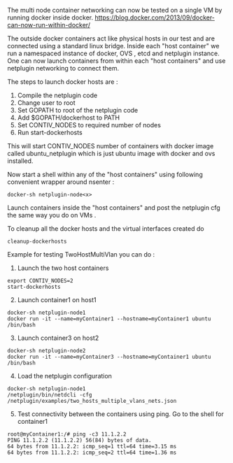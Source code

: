 The multi node container networking can now be tested on a single VM by running docker inside docker. 
https://blog.docker.com/2013/09/docker-can-now-run-within-docker/

The outside docker containers act like physical hosts in our test and are connected using a standard linux bridge. Inside each "host container" we run a namespaced instance of docker, OVS , etcd and netplugin instance. One can now launch containers from within each "host containers" and use netplugin networking to connect them. 

The steps to launch docker hosts are : 

1. Compile the netplugin code
2. Change user to root
3. Set GOPATH to root of the netplugin code 
4. Add $GOPATH/dockerhost to PATH
5. Set CONTIV_NODES to required number of nodes
6. Run start-dockerhosts

This will start CONTIV_NODES number of containers with docker image called ubuntu_netplugin which is just ubuntu image with docker and ovs installed. 

Now start a shell within any of the "host containers" using following convenient wrapper around nsenter : 
```
docker-sh netplugin-node<x>
```

Launch containers inside the "host containers" and post the netplugin cfg the same way you do on VMs . 

To cleanup all the docker hosts and the virtual interfaces created do 
  ```
  cleanup-dockerhosts
  ```
  
Example for testing TwoHostMultiVlan you can do : 

1. Launch the two host containers

  ```
  export CONTIV_NODES=2
  start-dockerhosts
  ```
  
2. Launch container1 on host1
  
  ```
  docker-sh netplugin-node1
  docker run -it --name=myContainer1 --hostname=myContainer1 ubuntu /bin/bash
  ```
  
3. Launch container3 on host2

  ```
  docker-sh netplugin-node2
  docker run -it --name=myContainer3 --hostname=myContainer1 ubuntu /bin/bash
  ```

4. Load the netplugin configuration
  ```
  docker-sh netplugin-node1
  /netplugin/bin/netdcli -cfg /netplugin/examples/two_hosts_multiple_vlans_nets.json
  ```
  
5. Test connectivity between the containers using ping. Go to the shell for container1
  ```
  root@myContainer1:/# ping -c3 11.1.2.2
PING 11.1.2.2 (11.1.2.2) 56(84) bytes of data.
64 bytes from 11.1.2.2: icmp_seq=1 ttl=64 time=3.15 ms
64 bytes from 11.1.2.2: icmp_seq=2 ttl=64 time=1.36 ms
  ```

